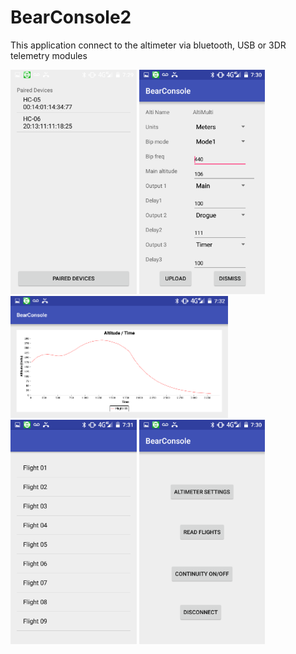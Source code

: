 # BearConsole2
This application connect to the altimeter via bluetooth, USB or 3DR telemetry modules

<img src="/pictures/altimulti_bluetooth.png" width="40%"> <img src="/pictures/altimulti_config.png" width="40%">
<img src="/pictures/altimulti_flight_graph.png" width="69%">
<img src="/pictures/altimulti_flight_list.png" width="40%"> <img src="/pictures/altimulti_mainscreen.png" width="40%">
